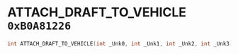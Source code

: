 # ATTACH_DRAFT_TO_VEHICLE `0xB0A81226`

```cpp
int ATTACH_DRAFT_TO_VEHICLE(int _Unk0, int _Unk1, int _Unk2, int _Unk3);
```